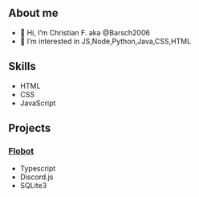 ## __About me__

- 👋 Hi, I’m Christian F. aka  @Barsch2006
- 👀 I’m interested in JS,Node,Python,Java,CSS,HTML

## __Skills__
- HTML
- CSS
- JavaScript

## __Projects__
  ### <a href="https://github.com/Mickhat/FloBot/">Flobot</a>
  - Typescript
  - Discord.js
  - SQLite3
